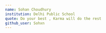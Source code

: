 ```yaml
---
name: Sohan Choudhury
institution: Delhi Public School 
quote: Do your best , Karma will do the rest
github_user: Sohxn
---
```

